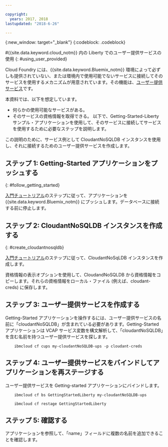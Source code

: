 ```yaml
---

copyright:
  years: 2017, 2018
lastupdated: "2018-6-26"

---
```


{:new_window: target="_blank"}
{:codeblock: .codeblock}

#{{site.data.keyword.cloud_notm}} 内の Liberty でのユーザー提供サービスの使用
{: #using_user_provided}

Cloud Foundry には、{{site.data.keyword.Bluemix_notm}} 環境によって必ずしも提供されていない、または環境内で使用可能でないサービスに接続してそのサービスを使用するメカニズムが用意されています。その機能は、[ユーザー提供サービス](https://docs.cloudfoundry.org/devguide/services/user-provided.html)です。

本資料では、以下を想定しています。
  * 何らかの使用可能なサービスがある。
  * そのサービスの資格情報を取得できる。
以下で、Getting-Started-Liberty サンプル・アプリケーションを使用して、そのサービスに接続してサービスを使用するために必要なステップを説明します。

この説明のために、サービス例として CloudantNoSQLDB インスタンスを使用し、それに接続するためのユーザー提供サービスを作成します。

## ステップ 1: Getting-Started アプリケーションをプッシュする
{: #follow_getting_started}

[入門チュートリアル](/docs/runtimes/liberty/getting-started.html)のステップに従って、アプリケーションを {{site.data.keyword.Bluemix_notm}} にプッシュします。データベースに接続する前に停止します。

## ステップ 2: CloudantNoSQLDB インスタンスを作成する
{: #create_cloudantnosqldb}

[入門チュートリアル](/docs/runtimes/liberty/getting-started.html)のステップに従って、CloudantNoSqLDB インスタンスを作成します。

資格情報の表示オプションを使用して、CloudandNoSQLDB から資格情報をコピーします。それらの資格情報をローカル・ファイル (例えば、cloudant-creds) に保存します。

## ステップ 3: ユーザー提供サービスを作成する
Getting-Started アプリケーションを操作するには、ユーザー提供サービスの名前に「cloudantNoSQLDB」が含まれている必要があります。Getting-Started アプリケーションは VCAP サービス変数を構文解析して、「cloudantNoSQLDB」を含む名前を持つユーザー提供サービスを探します。

        ibmcloud cf cups my-cloudantNoSQLDB-ups -p cloudant-creds

## ステップ 4: ユーザー提供サービスをバインドしてアプリケーションを再ステージする
ユーザー提供サービスを Getting-started アプリケーションにバインドします。

        ibmcloud cf bs GettingStartedLiberty my-cloudantNoSQLDB-ups

        ibmcloud cf restage GettingStartedLiberty

## ステップ 5: 確認する
アプリケーションを参照して、「name」フィールドに複数の名前を追加できることを確認します。
